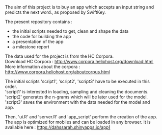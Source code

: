 The aim of this project is to buy an app which accepts an input string and predicts the next word., as proposed by SwiftKey.

The present repository contains :
   - the initial scripts needed to get, clean and shape the data 
   - the code for building the app
   - a presentation of the app
   - a milestone report

The data used for the project is from the HC Corpora.   
Download HC Corpora : http://www.corpora.heliohost.org/download.html   
More information about the corpora :  http://www.corpora.heliohost.org/aboutcorpus.html   

The initial scripts 'script1', 'script2', 'script3' have to be executed in this order.   
'script1' is interested in loading, sampling and cleaning the documents.  
'script2' generates the n-grams which will be later used for the model.   
'script3' saves the environment with the data needed for the model and app.

Then, 'ui.R' and 'server.R' and 'app_script' perform the creation of the app. The app is optimized for mobiles and can be loaded in any browser.
It is available here : https://dahssarah.shinyapps.io/app1



